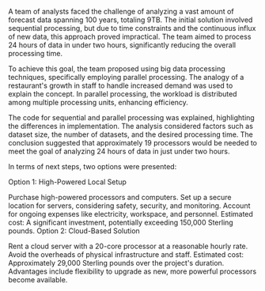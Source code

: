 A team of analysts faced the challenge of analyzing a vast amount of forecast data spanning 100 years, totaling 9TB. The initial solution involved sequential processing, but due to time constraints and the continuous influx of new data, this approach proved impractical. The team aimed to process 24 hours of data in under two hours, significantly reducing the overall processing time.

To achieve this goal, the team proposed using big data processing techniques, specifically employing parallel processing. The analogy of a restaurant's growth in staff to handle increased demand was used to explain the concept. In parallel processing, the workload is distributed among multiple processing units, enhancing efficiency.

The code for sequential and parallel processing was explained, highlighting the differences in implementation. The analysis considered factors such as dataset size, the number of datasets, and the desired processing time. The conclusion suggested that approximately 19 processors would be needed to meet the goal of analyzing 24 hours of data in just under two hours.

In terms of next steps, two options were presented:

Option 1: High-Powered Local Setup

Purchase high-powered processors and computers.
Set up a secure location for servers, considering safety, security, and monitoring.
Account for ongoing expenses like electricity, workspace, and personnel.
Estimated cost: A significant investment, potentially exceeding 150,000 Sterling pounds.
Option 2: Cloud-Based Solution

Rent a cloud server with a 20-core processor at a reasonable hourly rate.
Avoid the overheads of physical infrastructure and staff.
Estimated cost: Approximately 29,000 Sterling pounds over the project's duration.
Advantages include flexibility to upgrade as new, more powerful processors become available.